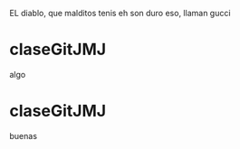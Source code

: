 EL diablo, que malditos tenis
eh son duro eso, llaman gucci
# claseGitJMJ

algo
# claseGitJMJ

buenas
